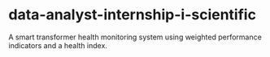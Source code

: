 # data-analyst-internship-i-scientific
A smart transformer health monitoring system using weighted performance indicators and a health index.
